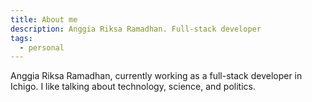 ```yaml
---
title: About me
description: Anggia Riksa Ramadhan. Full-stack developer
tags:
  - personal
---
```


Anggia Riksa Ramadhan, currently working as a full-stack developer in Ichigo. I like talking about technology, science, and politics.